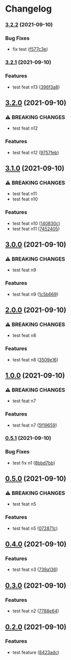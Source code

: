 # Changelog

### [3.2.2](https://www.github.com/werf/trdl-test-project/compare/v3.2.1...v3.2.2) (2021-09-10)


### Bug Fixes

* fix test ([f577c3e](https://www.github.com/werf/trdl-test-project/commit/f577c3e77094e3799046672b3dffc7b267084140))

### [3.2.1](https://www.github.com/werf/trdl-test-project/compare/v3.2.0...v3.2.1) (2021-09-10)


### Features

* test feat n13 ([396f3a8](https://www.github.com/werf/trdl-test-project/commit/396f3a8485dc2fe4d4a84f9adf2e6cc5de18982b))

## [3.2.0](https://www.github.com/werf/trdl-test-project/compare/v3.1.0...v3.2.0) (2021-09-10)


### ⚠ BREAKING CHANGES

* test feat n12

### Features

* test feat n12 ([9757feb](https://www.github.com/werf/trdl-test-project/commit/9757feb06b06963a72f0b96eca84b3d3aefad654))

## [3.1.0](https://www.github.com/werf/trdl-test-project/compare/v3.0.0...v3.1.0) (2021-09-10)


### ⚠ BREAKING CHANGES

* test feat n11
* test feat n10

### Features

* test feat n10 ([140830c](https://www.github.com/werf/trdl-test-project/commit/140830ce0c4aa3c37cbe9f6c2281e523b76bf930))
* test feat n11 ([7452405](https://www.github.com/werf/trdl-test-project/commit/74524052ca4f50c11974d7233cd861ed62c59162))

## [3.0.0](https://www.github.com/werf/trdl-test-project/compare/v2.0.0...v3.0.0) (2021-09-10)


### ⚠ BREAKING CHANGES

* test feat n9

### Features

* test feat n9 ([1c5b669](https://www.github.com/werf/trdl-test-project/commit/1c5b669c3b29b752326a998539926ecc9238a9bc))

## [2.0.0](https://www.github.com/werf/trdl-test-project/compare/v1.0.0...v2.0.0) (2021-09-10)


### ⚠ BREAKING CHANGES

* test feat n8

### Features

* test feat n8 ([3509e16](https://www.github.com/werf/trdl-test-project/commit/3509e16a9e039579f8ed48fcc1e266f0a8818136))

## [1.0.0](https://www.github.com/werf/trdl-test-project/compare/v0.5.1...v1.0.0) (2021-09-10)


### ⚠ BREAKING CHANGES

* test feat n7

### Features

* test feat n7 ([5f19659](https://www.github.com/werf/trdl-test-project/commit/5f196599bbfcdd1f3237a7728a00ad751584db4f))

### [0.5.1](https://www.github.com/werf/trdl-test-project/compare/v0.5.0...v0.5.1) (2021-09-10)


### Bug Fixes

* test fix n1 ([8bbd7bb](https://www.github.com/werf/trdl-test-project/commit/8bbd7bb0ac351a6db1f6435b722ca451f8566461))

## [0.5.0](https://www.github.com/werf/trdl-test-project/compare/v0.4.0...v0.5.0) (2021-09-10)


### ⚠ BREAKING CHANGES

* test feat n5

### Features

* test feat n5 ([072871c](https://www.github.com/werf/trdl-test-project/commit/072871c971a762646095ca07f14036ee06b23b2c))

## [0.4.0](https://www.github.com/werf/trdl-test-project/compare/v0.3.0...v0.4.0) (2021-09-10)


### Features

* test feat n3 ([739a136](https://www.github.com/werf/trdl-test-project/commit/739a136c94cc76ba3e8eafa123d2ea81d268ed6b))

## [0.3.0](https://www.github.com/werf/trdl-test-project/compare/v0.2.0...v0.3.0) (2021-09-10)


### Features

* test feat n2 ([7788e64](https://www.github.com/werf/trdl-test-project/commit/7788e648c9955d5cbc87ef404fa9fc7cba35d045))

## [0.2.0](https://www.github.com/werf/trdl-test-project/compare/v0.1.21...v0.2.0) (2021-09-10)


### Features

* test feature ([8423adc](https://www.github.com/werf/trdl-test-project/commit/8423adcec93332ffa1751fa5cd9a90b7828958a5))
